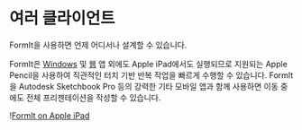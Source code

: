 # 여러 클라이언트

FormIt을 사용하면 언제 어디서나 설계할 수 있습니다.

FormIt은 [Windows](https://formit.autodesk.com/download) 및 [웹](https://formit.autodesk.com/app) 앱 외에도 Apple iPad에서도 실행되므로 지원되는 Apple Pencil을 사용하여 직관적인 터치 기반 반복 작업을 빠르게 수행할 수 있습니다. FormIt을 Autodesk Sketchbook Pro 등의 강력한 기타 모바일 앱과 함께 사용하면 이동 중에도 전체 프리젠테이션을 작성할 수 있습니다.

\![FormIt on Apple iPad](<../.gitbook/assets/ipad scenes (1).png>)
